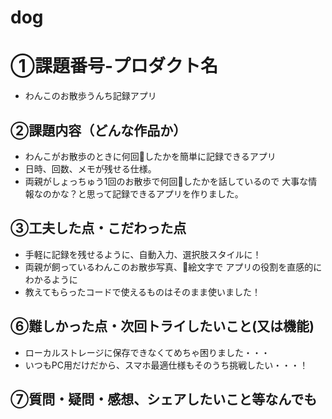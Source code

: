 # dog

# ①課題番号-プロダクト名
- わんこのお散歩うんち記録アプリ

## ②課題内容（どんな作品か）
- わんこがお散歩のときに何回💩したかを簡単に記録できるアプリ
- 日時、回数、メモが残せる仕様。
- 両親がしょっちゅう1回のお散歩で何回💩したかを話しているので
大事な情報なのかな？と思って記録できるアプリを作りました。


## ③工夫した点・こだわった点
- 手軽に記録を残せるように、自動入力、選択肢スタイルに！
- 両親が飼っているわんこのお散歩写真、💩絵文字で
アプリの役割を直感的にわかるように
- 教えてもらったコードで使えるものはそのまま使いました！


## ⑥難しかった点・次回トライしたいこと(又は機能)
- ローカルストレージに保存できなくてめちゃ困りました・・・
- いつもPC用だけだから、スマホ最適仕様もそのうち挑戦したい・・・！


## ⑦質問・疑問・感想、シェアしたいこと等なんでも


